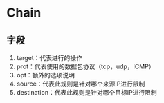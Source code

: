 # Chain

字段
----
1. target：代表进行的操作
2. prot：代表使用的数据包协议（tcp，udp，ICMP）
3. opt：额外的选项说明
4. source：代表此规则是针对哪个来源IP进行限制
5. destination：代表此规则是针对哪个目标IP进行限制
